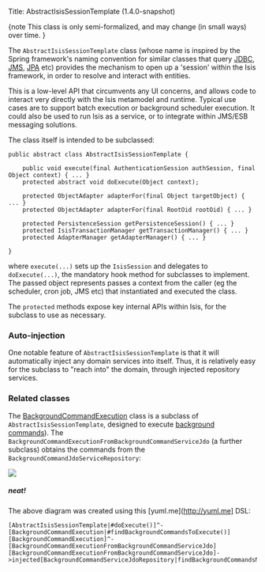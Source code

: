Title: AbstractIsisSessionTemplate (1.4.0-snapshot)

{note
This class is only semi-formalized, and may change (in small ways) over time.
}

The `AbstractIsisSessionTemplate` class (whose name is inspired by the Spring framework's naming convention for similar classes that query [JDBC](http://docs.spring.io/spring/docs/2.5.x/reference/jdbc.html#jdbc-JdbcTemplate), [JMS](http://docs.spring.io/spring/docs/2.5.x/reference/jms.html#jms-jmstemplate), [JPA](http://docs.spring.io/spring/docs/2.5.x/reference/orm.html#orm-jpa-template) etc) provides the mechanism to open up a 'session' within the Isis framework, in order to resolve and interact with entities.

This is a low-level API that circumvents any UI concerns, and allows code to interact very directly with the Isis metamodel and runtime.  Typical use cases are to support batch execution or background scheduler execution.  It could also be used to run Isis as a service, or to integrate within JMS/ESB messaging solutions.

The class itself is intended to be subclassed:


    public abstract class AbstractIsisSessionTemplate {

        public void execute(final AuthenticationSession authSession, final Object context) { ... }
        protected abstract void doExecute(Object context);

        protected ObjectAdapter adapterFor(final Object targetObject) { ... }
        protected ObjectAdapter adapterFor(final RootOid rootOid) { ... }
        
        protected PersistenceSession getPersistenceSession() { ... }
        protected IsisTransactionManager getTransactionManager() { ... }
        protected AdapterManager getAdapterManager() { ... }

    }

where `execute(...)` sets up the `IsisSession` and delegates to `doExecute(...)`, the mandatory hook method for subclasses to implement.  The passed object represents passes a context from the caller (eg the scheduler, cron job, JMS etc) that instantiated and executed the class.

The `protected` methods expose key internal APIs within Isis, for the subclass to use as necessary.

### Auto-injection

One notable feature of `AbstractIsisSessionTemplate` is that it will automatically inject any domain services into itself.  Thus, it is relatively easy for the subclass to "reach into" the domain, through injected repository services.

### Related classes

The [BackgroundCommandExecution](./background-command-execution.html) class is a subclass of `AbstractIsisSessionTemplate`, designed to execute [background commands](../services/background-service.html)).  The `BackgroundCommandExecutionFromBackgroundCommandServiceJdo` (a further subclass) obtains the commands from the `BackgroundCommandJdoServiceRepository`:


![](http://yuml.me/371d0665)


##### neat!
The above diagram was created using this [yuml.me](http://yuml.me] DSL:

    [AbstractIsisSessionTemplate|#doExecute()]^-[BackgroundCommandExecution|#findBackgroundCommandsToExecute()]
    [BackgroundCommandExecution]^-[BackgroundCommandExecutionFromBackgroundCommandServiceJdo]
    [BackgroundCommandExecutionFromBackgroundCommandServiceJdo]->injected[BackgroundCommandServiceJdoRepository|findBackgroundCommandsNotYetStarted()]
